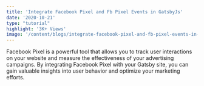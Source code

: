 ```yaml
---
title: 'Integrate Facebook Pixel and Fb Pixel Events in GatsbyJs'
date: '2020-10-21'
type: "tutorial"
highlight: '3K+ Views'
image: '/content/blogs/integrate-facebook-pixel-and-fb-pixel-events-in-gatsbyjs.png'
---
```


Facebook Pixel is a powerful tool that allows you to track user interactions on your website and measure the effectiveness of your advertising campaigns. By integrating Facebook Pixel with your Gatsby site, you can gain valuable insights into user behavior and optimize your marketing efforts.
